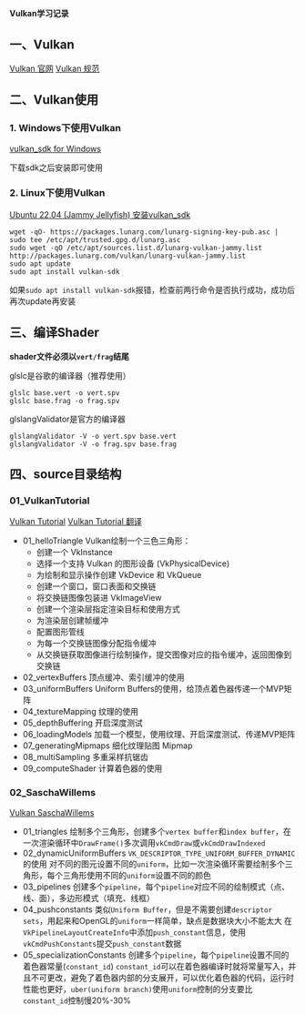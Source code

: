 
**Vulkan学习记录**
## 一、Vulkan
[Vulkan 官网](https://www.vulkan.org/)
[Vulkan 规范](https://registry.khronos.org/vulkan/specs/1.2/pdf/vkspec.pdf)
## 二、Vulkan使用
### 1. Windows下使用Vulkan
[vulkan_sdk for Windows](https://vulkan.lunarg.com/sdk/home#windows)

下载sdk之后安装即可使用

### 2. Linux下使用Vulkan
[Ubuntu 22.04 (Jammy Jellyfish) 安装vulkan_sdk](https://vulkan.lunarg.com/doc/sdk/1.3.236.0/linux/getting_started_ubuntu.html)

```shell
wget -qO- https://packages.lunarg.com/lunarg-signing-key-pub.asc | sudo tee /etc/apt/trusted.gpg.d/lunarg.asc
sudo wget -qO /etc/apt/sources.list.d/lunarg-vulkan-jammy.list http://packages.lunarg.com/vulkan/lunarg-vulkan-jammy.list
sudo apt update
sudo apt install vulkan-sdk
```
如果`sudo apt install vulkan-sdk`报错，检查前两行命令是否执行成功，成功后再次update再安装

## 三、编译Shader

**shader文件必须以`vert/frag`结尾**

glslc是谷歌的编译器（推荐使用）
```shell
glslc base.vert -o vert.spv
glslc base.frag -o frag.spv
```

glslangValidator是官方的编译器
```shell
glslangValidator -V -o vert.spv base.vert
glslangValidator -V -o frag.spv base.frag
```
## 四、source目录结构
### 01_VulkanTutorial
[Vulkan Tutorial](https://vulkan-tutorial.com/)
[Vulkan Tutorial 翻译](https://github.com/fangcun010/VulkanTutorialCN)

- 01_helloTriangle
    Vulkan绘制一个三色三角形：
    - 创建一个 VkInstance
    - 选择一个支持 Vulkan 的图形设备 (VkPhysicalDevice)
    - 为绘制和显示操作创建 VkDevice 和 VkQueue
    - 创建一个窗口，窗口表面和交换链
    - 将交换链图像包装进 VkImageView
    - 创建一个渲染层指定渲染目标和使用方式
    - 为渲染层创建帧缓冲
    - 配置图形管线
    - 为每一个交换链图像分配指令缓冲
    - 从交换链获取图像进行绘制操作，提交图像对应的指令缓冲，返回图像到交换链
- 02_vertexBuffers
    顶点缓冲、索引缓冲的使用
- 03_uniformBuffers
    Uniform Buffers的使用，给顶点着色器传递一个MVP矩阵
- 04_textureMapping
    纹理的使用
- 05_depthBuffering
    开启深度测试
- 06_loadingModels
    加载一个模型，使用纹理、开启深度测试、传递MVP矩阵
- 07_generatingMipmaps
    细化纹理贴图 Mipmap
- 08_multiSampling
    多重采样抗锯齿
- 09_computeShader
    计算着色器的使用
### 02_SaschaWillems
[Vulkan SaschaWillems](https://github.com/SaschaWillems/Vulkan)

- 01_triangles
绘制多个三角形，创建多个`vertex buffer`和`index buffer`，在一次渲染循环中`DrawFrame()`多次调用`vkCmdDraw`或`vkCmdDrawIndexed`
- 02_dynamicUniformBuffers
`VK_DESCRIPTOR_TYPE_UNIFORM_BUFFER_DYNAMIC`的使用
对不同的图元设置不同的`uniform`，比如一次渲染循环需要绘制多个三角形，每个三角形使用不同的`uniform`设置不同的颜色
- 03_pipelines
创建多个`pipeline`，每个`pipeline`对应不同的绘制模式（点、线、面），多边形模式（填充、线框）
- 04_pushconstants
类似`Uniform Buffer`，但是不需要创建`descriptor sets`，用起来和OpenGL的`uniform`一样简单，缺点是数据块大小不能太大
在`VkPipelineLayoutCreateInfo`中添加`push_constant`信息，使用`vkCmdPushConstants`提交`push_constant`数据
- 05_specializationConstants
创建多个`pipeline`，每个`pipeline`设置不同的着色器常量(`constant_id`)
`constant_id`可以在着色器编译时就将常量写入，并且不可更改，避免了着色器内部的分支展开，可以优化着色器的代码，运行时性能也更好，`uber(uniform branch)`使用`uniform`控制的分支要比`constant_id`控制慢20%-30%